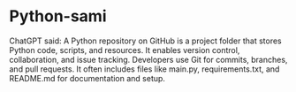 # Python-sami
ChatGPT said:  A Python repository on GitHub is a project folder that stores Python code, scripts, and resources. It enables version control, collaboration, and issue tracking. Developers use Git for commits, branches, and pull requests. It often includes files like main.py, requirements.txt, and README.md for documentation and setup.

